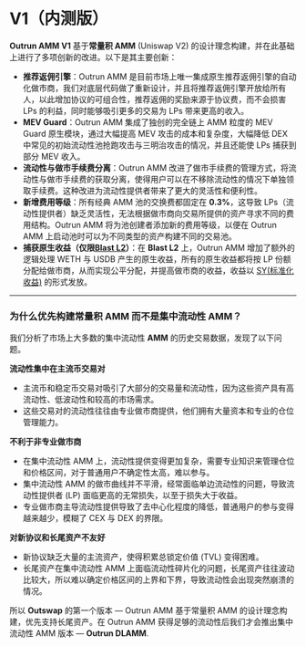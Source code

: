# V1（内测版）

**Outrun AMM V1** 基于**常量积 AMM** (Uniswap V2) 的设计理念构建，并在此基础上进行了多项创新的改进。以下是其主要创新：

* **推荐返佣引擎**：Outrun AMM 是目前市场上唯一集成原生推荐返佣引擎的自动化做市商，我们对底层代码做了重新设计，并且将推荐返佣引擎开放给所有人，以此增加协议的可组合性，推荐返佣的奖励来源于协议费，而不会损害 LPs 的利益，同时能够吸引更多的交易为 LPs 带来更高的收入。
* **MEV Guard**：Outrun AMM 集成了独创的完全链上 AMM 粒度的 MEV Guard 原生模块，通过大幅提高 MEV 攻击的成本和复杂度，大幅降低 DEX 中常见的初始流动性池抢跑攻击与三明治攻击的情况，并且还能使 LPs 捕获到部分 MEV 收入。
* **流动性与做市手续费分离**：Outrun AMM 改进了做市手续费的管理方式，将流动性与做市手续费的获取分离，使得用户可以在不移除流动性的情况下单独领取手续费。这种改进为流动性提供者带来了更大的灵活性和便利性。
* **新增费用等级**：所有经典 AMM 池的交换费都固定在 **0.3%**，这导致 LPs（流动性提供者）缺乏灵活性，无法根据做市商向交易所提供的资产寻求不同的费用结构。Outrun AMM 将为池创建者添加新的费用等级，以便在 Outrun AMM 上启动池时可以为不同类型的资产构建不同的交易池。
* **捕获原生收益（仅限**[**Blast L2**](https://docs.blast.io/about-blast)**）**：在 **Blast L2** 上，Outrun AMM 增加了额外的逻辑处理 WETH 与 USDB 产生的原生收益，所有的原生收益都将按 LP 份额分配给做市商，从而实现公平分配，并提高做市商的收益，收益以 [SY(标准化收益)](../../outstake/yield-tokenization/sy.md) 的形式发放。

***

### **为什么优先构建常量积 AMM 而不是集中流动性 AMM？**

我们分析了市场上大多数的集中流动性 **AMM** 的历史交易数据，发现了以下问题。

**流动性集中在主流币交易对**

* 主流币和稳定币交易对吸引了大部分的交易量和流动性，因为这些资产具有高流动性、低波动性和较高的市场需求。
* 这些交易对的流动性往往由专业做市商提供，他们拥有大量资本和专业的仓位管理能力。

**不利于非专业做市商**

* 在集中流动性 AMM 上，流动性提供变得更加复杂，需要专业知识来管理仓位和价格区间，对于普通用户不确定性太高，难以参与。
* 集中流动性 AMM 的做市曲线并不平滑，经常面临单边流动性的问题，导致流动性提供者 (LP) 面临更高的无常损失，以至于损失大于收益。
* 专业做市商主导流动性提供导致了去中心化程度的降低，普通用户的参与变得越来越少，模糊了 CEX 与 DEX 的界限。

**对新协议和长尾资产不友好**

* 新协议缺乏大量的主流资产，使得积累总锁定价值 (TVL) 变得困难。
* 长尾资产在集中流动性 AMM 上面临流动性碎片化的问题，长尾资产往往波动比较大，所以难以确定价格区间的上界和下界，导致流动性会出现突然崩溃的情况。

所以 **Outswap** 的第一个版本 — Outrun AMM 基于常量积 AMM 的设计理念构建，优先支持长尾资产。在 Outrun AMM 获得足够的流动性后我们才会推出集中流动性 AMM 版本 — **Outrun DLAMM**.

